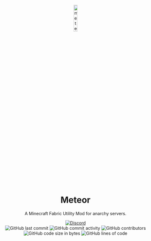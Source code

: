 <p align="center"> <img src="https://meteorclient.com/icon.png" alt="meteor-client-logo" width="15%"/> </p> <h1 align="center">Meteor</h1> <p align="center">A Minecraft Fabric Utility Mod for anarchy servers.</p> <div align="center"> <a href="https://discord.gg/bBGQZvd"><img src="https://img.shields.io/discord/689197705683140636?logo=discord" alt="Discord"/></a> <br> <img src="https://img.shields.io/github/last-commit/MeteorDevelopment/meteor-client" alt="GitHub last commit"/> <img src="https://img.shields.io/github/commit-activity/w/MeteorDevelopment/meteor-client" alt="GitHub commit activity"/> <img src="https://img.shields.io/github/contributors/MeteorDevelopment/meteor-client" alt="GitHub contributors"/> <br> <img src="https://img.shields.io/github/languages/code-size/MeteorDevelopment/meteor-client" alt="GitHub code size in bytes"/> <img src="https://img.shields.io/endpoint?url=https://ghloc.vercel.app/api/MeteorDevelopment/meteor-client/badge?filter=.java$&label=lines%20of%20code&color=blue" alt="GitHub lines of code"/> </div>
